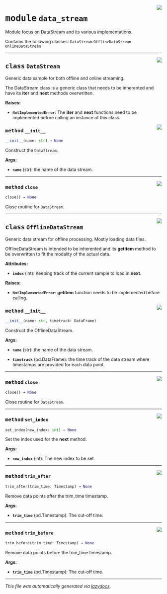 <!-- markdownlint-disable -->

<a href="https://github.com/edavalosanaya/PyMMDT/blob/main/pymmdt/data_stream.py#L0"><img align="right" style="float:right;" src="https://img.shields.io/badge/-source-cccccc?style=flat-square"></a>

# <kbd>module</kbd> `data_stream`
Module focus on DataStream and its various implementations. 

Contains the following classes:  ``DataStream``  ``OfflineDataStream``  ``OnlineDataStream`` 



---

<a href="https://github.com/edavalosanaya/PyMMDT/blob/main/pymmdt/data_stream.py#L33"><img align="right" style="float:right;" src="https://img.shields.io/badge/-source-cccccc?style=flat-square"></a>

## <kbd>class</kbd> `DataStream`
Generic data sample for both offline and online streaming. 

The DataStream class is a generic class that needs to be inherented and have its __iter__ and __next__ methods overwritten. 



**Raises:**
 
 - <b>`NotImplementedError`</b>:  The __iter__ and __next__ functions need to be implemented before calling an instance of this class. 

<a href="https://github.com/edavalosanaya/PyMMDT/blob/main/pymmdt/data_stream.py#L45"><img align="right" style="float:right;" src="https://img.shields.io/badge/-source-cccccc?style=flat-square"></a>

### <kbd>method</kbd> `__init__`

```python
__init__(name: str) → None
```

Construct the ``DataStream``. 



**Args:**
 
 - <b>`name`</b> (str):  the name of the data stream. 




---

<a href="https://github.com/edavalosanaya/PyMMDT/blob/main/pymmdt/data_stream.py#L93"><img align="right" style="float:right;" src="https://img.shields.io/badge/-source-cccccc?style=flat-square"></a>

### <kbd>method</kbd> `close`

```python
close() → None
```

Close routine for ``DataStream``. 


---

<a href="https://github.com/edavalosanaya/PyMMDT/blob/main/pymmdt/data_stream.py#L97"><img align="right" style="float:right;" src="https://img.shields.io/badge/-source-cccccc?style=flat-square"></a>

## <kbd>class</kbd> `OfflineDataStream`
Generic data stream for offline processing. Mostly loading data files. 

OfflineDataStream is intended to be inherented and its __getitem__  method to be overwritten to fit the modality of the actual data. 



**Attributes:**
 
 - <b>`index`</b> (int):  Keeping track of the current sample to load in __next__. 



**Raises:**
 
 - <b>`NotImplementedError`</b>:  __getitem__ function needs to be implemented  before calling. 

<a href="https://github.com/edavalosanaya/PyMMDT/blob/main/pymmdt/data_stream.py#L112"><img align="right" style="float:right;" src="https://img.shields.io/badge/-source-cccccc?style=flat-square"></a>

### <kbd>method</kbd> `__init__`

```python
__init__(name: str, timetrack: DataFrame)
```

Construct the OfflineDataStream. 



**Args:**
 
 - <b>`name`</b> (str):  the name of the data stream. 


 - <b>`timetrack`</b> (pd.DataFrame):  the time track of the data stream where timestamps are provided for each data point. 




---

<a href="https://github.com/edavalosanaya/PyMMDT/blob/main/pymmdt/data_stream.py#L93"><img align="right" style="float:right;" src="https://img.shields.io/badge/-source-cccccc?style=flat-square"></a>

### <kbd>method</kbd> `close`

```python
close() → None
```

Close routine for ``DataStream``. 

---

<a href="https://github.com/edavalosanaya/PyMMDT/blob/main/pymmdt/data_stream.py#L203"><img align="right" style="float:right;" src="https://img.shields.io/badge/-source-cccccc?style=flat-square"></a>

### <kbd>method</kbd> `set_index`

```python
set_index(new_index: int) → None
```

Set the index used for the __next__ method. 



**Args:**
 
 - <b>`new_index`</b> (int):  The new index to be set. 

---

<a href="https://github.com/edavalosanaya/PyMMDT/blob/main/pymmdt/data_stream.py#L187"><img align="right" style="float:right;" src="https://img.shields.io/badge/-source-cccccc?style=flat-square"></a>

### <kbd>method</kbd> `trim_after`

```python
trim_after(trim_time: Timestamp) → None
```

Remove data points after the trim_time timestamp. 



**Args:**
 
 - <b>`trim_time`</b> (pd.Timestamp):  The cut-off time. 

---

<a href="https://github.com/edavalosanaya/PyMMDT/blob/main/pymmdt/data_stream.py#L171"><img align="right" style="float:right;" src="https://img.shields.io/badge/-source-cccccc?style=flat-square"></a>

### <kbd>method</kbd> `trim_before`

```python
trim_before(trim_time: Timestamp) → None
```

Remove data points before the trim_time timestamp. 



**Args:**
 
 - <b>`trim_time`</b> (pd.Timestamp):  The cut-off time.  




---

_This file was automatically generated via [lazydocs](https://github.com/ml-tooling/lazydocs)._
